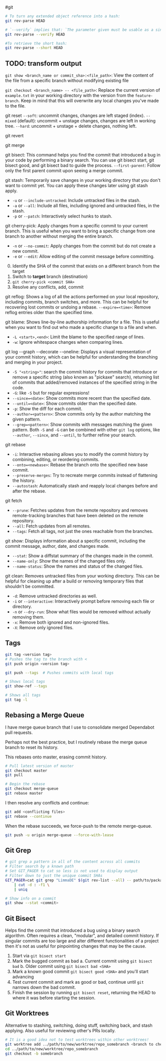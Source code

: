 #git
```sh
# To turn any extended object reference into a hash:
git rev-parse HEAD

# `--verify` implies that: `The parameter given must be usable as a single, valid object name. Otherwise barf and abort.`
git rev-parse --verify HEAD

#To retrieve the short hash:
git rev-parse --short HEAD
```

## TODO: transform output

`git show <branch_name or commit_sha>:<file_path>`: View the content of the file from a specific branch without modifying existing file

`git checkout <branch_name> -- <file_path>`: Replace the current version of `example.txt` in your working directory with the version from the `feature-branch`. Keep in mind that this will overwrite any local changes you've made to the file.

git reset
`--soft`: uncommit changes, changes are left staged (index).
`--mixed` (default): uncommit + unstage changes, changes are left in working tree.
`--hard`: uncommit + unstage + delete changes, nothing left.

git revert

git merge

git bisect: This command helps you find the commit that introduced a bug in your code by performing a binary search. You can use git bisect start, git bisect good, and git bisect bad to guide the process.
`--first-parent`: Follow only the first parent commit upon seeing a merge commit.

git stash: Temporarily save changes in your working directory that you don't want to commit yet. You can apply these changes later using git stash apply.
-   `-u` or `--include-untracked`: Include untracked files in the stash.
-   `-a` or `--all`: Include all files, including ignored and untracked files, in the stash.
-   `-p` or `--patch`: Interactively select hunks to stash.

git cherry-pick: Apply changes from a specific commit to your current branch. This is useful when you want to bring a specific change from one branch to another without merging the entire branch.
-   `-n` or `--no-commit`: Apply changes from the commit but do not create a new commit.
-   `-e` or `--edit`: Allow editing of the commit message before committing.
0. Identify the SHA of the commit that exists on a different branch from the target
1. Switch to **target** branch (destination)
2. `git cherry-pick <commit SHA>`
3. Resolve any conflicts, add, commit


git reflog: Shows a log of all the actions performed on your local repository, including commits, branch switches, and more. This can be helpful for recovering lost commits or undoing a rebase.
`--expire=<time>`: Remove reflog entries older than the specified time.

git blame: Shows line-by-line authorship information for a file. This is useful when you want to find out who made a specific change to a file and when.
-   `-L <start>,<end>`: Limit the blame to the specified range of lines.
-   `-w`: Ignore whitespace changes when comparing lines.

git log --graph --decorate --oneline: Displays a visual representation of your commit history, which can be helpful for understanding the branching and merging in your project.
-  `-S "<string>"`: search the commit history for commits that introduce or remove a specific string (also known as "pickaxe" search), returning list of commits that added/removed instances of the specified string in the code.
-  `-G`: like `-S` but for regular expressions!
-   `--since=<date>`: Show commits more recent than the specified date.
-   `--until=<date>`: Show commits older than the specified date.
-   `-p`: Show the diff for each commit.
-   `--author=<pattern>`: Show commits only by the author matching the given pattern.
-   `--grep=<pattern>`: Show commits with messages matching the given pattern.
Both `-S` and `-G` can be combined with other `git log` options, like `--author`, `--since`, and `--until`, to further refine your search.

git rebase 
- `-i`: Interactive rebasing allows you to modify the commit history by combining, editing, or reordering commits.
-   `--onto=<newbase>`: Rebase the branch onto the specified new base commit.
-   `--preserve-merges`: Try to recreate merge commits instead of flattening the history.
-   `--autostash`: Automatically stash and reapply local changes before and after the rebase.

git fetch 
- `--prune`: Fetches updates from the remote repository and removes remote-tracking branches that have been deleted on the remote repository.
-   `--all`: Fetch updates from all remotes.
-   `--tags`: Fetch all tags, not just the ones reachable from the branches.

git show: Displays information about a specific commit, including the commit message, author, date, and changes made.
-   `--stat`: Show a diffstat summary of the changes made in the commit.
-   `--name-only`: Show the names of the changed files only.
-   `--name-status`: Show the names and status of the changed files.

git clean: Removes untracked files from your working directory. This can be helpful for cleaning up after a build or removing temporary files that shouldn't be committed.
-   `-d`: Remove untracked directories as well.
-   `-i` or `--interactive`: Interactively prompt before removing each file or directory.
-   `-n` or `--dry-run`: Show what files would be removed without actually removing them.
-   `-x`: Remove both ignored and non-ignored files.
-   `-X`: Remove only ignored files.

## Tags

```bash
git tag <version tag>
# Pushes the tag to the branch with <
git push origin <version tag>

git push --tags  # Pushes commits with local tags

# Shows local tags
git show-ref --tags

# Shows all tags
git tag -l
```

## Rebasing a Merge Queue

I have merge queue branch that I use to consolidate merged Dependabot pull requests.

Perhaps not the best practice, but I routinely rebase the merge queue branch to reset its history.

This rebases onto master, erasing commit history.
```sh
# Pull latest version of master
git checkout master
git pull

# Begin the rebase
git checkout merge-queue
git rebase master
```
I then resolve any conflicts and continue:
```sh
git add <conflicting files>
git rebase --continue
```
When the rebase succeeds, we force-push to the remote merge-queue.
```sh
git push -u origin merge-queue --force-with-lease
```

## Git Grep

```sh
# git grep a pattern in all of the content across all commits
# Filter search by a known path
# Set GIT_PAGER to cat so less is not used to display output
# Filter down to just the unique commit SHAs 
GIT_PAGER=cat git grep "LimmaDE" $(git rev-list --all) -- path/to/package/module/submodule/ \
	| cut -d : -f1 \
	| uniq

# Show info on a commit
git show --stat <commit>
```

## Git Bisect

Helps find the commit that introduced a bug using a binary search algorithm. Often requires a clean, "modular", and detailed commit history. If singular commits are too large and alter different functionalities of a project then it's not as useful for pinpointing changes that may be the cause.

1. Start via `git bisect start`
2. Mark the bugged commit as bad
	a. Current commit using `git bisect bad`
	b. Older commit using `git bisect bad <SHA>`
3. Mark a known good commit `git bisect good <SHA>` and you'll start advancing
4. Test current commit and mark as good or bad, continue until `git` narrows down the bad commit.
5. Finish the session by running `git bisect reset`, returning the HEAD to where it was before starting the session.

## Git Worktrees

Alternative to stashing, switching, doing stuff, switching back, and stash applying. Also useful for reviewing other's PRs locally.

```sh
# It is a good idea not to test worktrees within other worktrees!
git worktree add ../path/to/new/worktree/repo_somebranch <branch to checkout>
cd ../path/to/new/worktree/repo_somebranch
git checkout -b somebranch
```